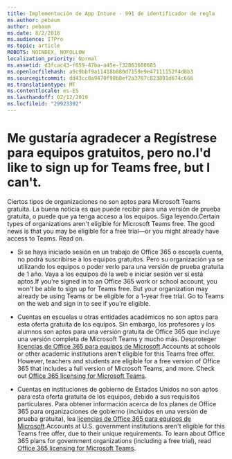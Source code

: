 ```yaml
---
title: Implementación de App Intune - 991 de identificador de regla
ms.author: pebaum
author: pebaum
ms.date: 8/2/2018
ms.audience: ITPro
ms.topic: article
ROBOTS: NOINDEX, NOFOLLOW
localization_priority: Normal
ms.assetid: d3fcac43-f659-47ba-a45e-f32863680685
ms.openlocfilehash: a9c9bbf9a11418b080d7159e9e47111152f4d8b3
ms.sourcegitcommit: dd43cc0a9470f98b8ef2a3787c823801d674c666
ms.translationtype: MT
ms.contentlocale: es-ES
ms.lasthandoff: 02/12/2019
ms.locfileid: "29923392"
---
```

# <a name="id-like-to-sign-up-for-teams-free-but-i-cant"></a><span data-ttu-id="d18d5-102">Me gustaría agradecer a Regístrese para equipos gratuitos, pero no.</span><span class="sxs-lookup"><span data-stu-id="d18d5-102">I'd like to sign up for Teams free, but I can't.</span></span>

<span data-ttu-id="d18d5-p101">Ciertos tipos de organizaciones no son aptos para Microsoft Teams gratuita. La buena noticia es que puede recibir para una versión de prueba gratuita, o puede que ya tenga acceso a los equipos. Siga leyendo.</span><span class="sxs-lookup"><span data-stu-id="d18d5-p101">Certain types of organizations aren't eligible for Microsoft Teams free. The good news is that you may be eligible for a free trial—or you might already have access to Teams. Read on.</span></span>
  
- <span data-ttu-id="d18d5-p102">Si se haya iniciado sesión en un trabajo de Office 365 o escuela cuenta, no podrá suscribirse a los equipos gratuitos. Pero su organización ya se utilizando los equipos o poder verlo para una versión de prueba gratuita de 1 año. Vaya a los equipos de la web e iniciar sesión ver si está aptos.</span><span class="sxs-lookup"><span data-stu-id="d18d5-p102">If you're signed in to an Office 365 work or school account, you won't be able to sign up for Teams free. But your organization may already be using Teams or be eligible for a 1-year free trial. Go to Teams on the web and sign in to see if you're eligible.</span></span>
    
- <span data-ttu-id="d18d5-p103">Cuentas en escuelas u otras entidades académicos no son aptos para esta oferta gratuita de los equipos. Sin embargo, los profesores y los alumnos son aptos para una versión gratuita de Office 365 que incluye una versión completa de Microsoft Teams y mucho más. Desproteger [licencias de Office 365 para equipos de Microsoft](https://docs.microsoft.com/microsoftteams/office-365-licensing).</span><span class="sxs-lookup"><span data-stu-id="d18d5-p103">Accounts at schools or other academic institutions aren't eligible for this Teams free offer. However, teachers and students are eligible for a free version of Office 365 that includes a full version of Microsoft Teams, and more. Check out [Office 365 licensing for Microsoft Teams](https://docs.microsoft.com/microsoftteams/office-365-licensing).</span></span>
    
- <span data-ttu-id="d18d5-p104">Cuentas en instituciones de gobierno de Estados Unidos no son aptos para esta oferta gratuita de los equipos, debido a sus requisitos particulares. Para obtener información acerca de los planes de Office 365 para organizaciones de gobierno (incluidos en una versión de prueba gratuita), lea [licencias de Office 365 para equipos de Microsoft](https://docs.microsoft.com/microsoftteams/office-365-licensing).</span><span class="sxs-lookup"><span data-stu-id="d18d5-p104">Accounts at U.S. government institutions aren't eligible for this Teams free offer, due to their unique requirements. To learn about Office 365 plans for government organizations (including a free trial), read [Office 365 licensing for Microsoft Teams](https://docs.microsoft.com/microsoftteams/office-365-licensing).</span></span>
    

